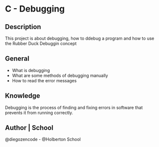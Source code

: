 # C - Debugging

## Description
This project is about debugging, how to ddebug a program and how to use the Rubber Duck Debuggin concept

## General
* What is debugging
* What are some methods of debugging manually
* How to read the error messages

## Knowledge
Debugging is the process of finding and fixing errors in software that prevents it from running correctly.

## Author | School
@diegozencode - @Holberton School
